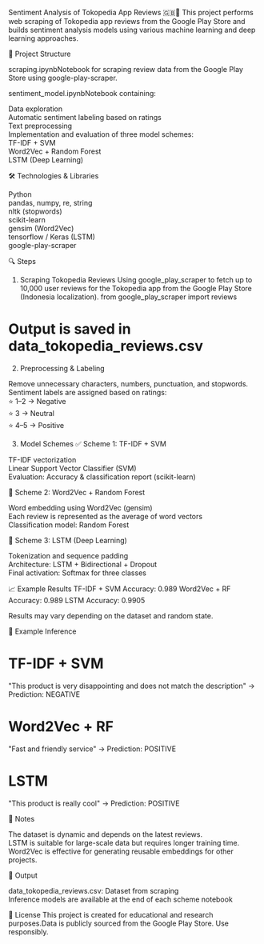 Sentiment Analysis of Tokopedia App Reviews 🇬🇧📱
This project performs web scraping of Tokopedia app reviews from the Google Play Store and builds sentiment analysis models using various machine learning and deep learning approaches.

📁 Project Structure

scraping.ipynbNotebook for scraping review data from the Google Play Store using google-play-scraper.

sentiment_model.ipynbNotebook containing:  

Data exploration  
Automatic sentiment labeling based on ratings  
Text preprocessing  
Implementation and evaluation of three model schemes:  
TF-IDF + SVM  
Word2Vec + Random Forest  
LSTM (Deep Learning)






🛠️ Technologies & Libraries

Python  
pandas, numpy, re, string  
nltk (stopwords)  
scikit-learn  
gensim (Word2Vec)  
tensorflow / Keras (LSTM)  
google-play-scraper


🔍 Steps
1. Scraping Tokopedia Reviews
Using google_play_scraper to fetch up to 10,000 user reviews for the Tokopedia app from the Google Play Store (Indonesia localization).
from google_play_scraper import reviews
# Output is saved in data_tokopedia_reviews.csv

2. Preprocessing & Labeling

Remove unnecessary characters, numbers, punctuation, and stopwords.  
Sentiment labels are assigned based on ratings:  
⭐ 1–2 → Negative  
⭐ 3 → Neutral  
⭐ 4–5 → Positive



3. Model Schemes
✅ Scheme 1: TF-IDF + SVM

TF-IDF vectorization  
Linear Support Vector Classifier (SVM)  
Evaluation: Accuracy & classification report (scikit-learn)

🌳 Scheme 2: Word2Vec + Random Forest

Word embedding using Word2Vec (gensim)  
Each review is represented as the average of word vectors  
Classification model: Random Forest

🧠 Scheme 3: LSTM (Deep Learning)

Tokenization and sequence padding  
Architecture: LSTM + Bidirectional + Dropout  
Final activation: Softmax for three classes


📈 Example Results
TF-IDF + SVM Accuracy: 0.989
Word2Vec + RF Accuracy: 0.989
LSTM Accuracy: 0.9905

Results may vary depending on the dataset and random state.

🧪 Example Inference
# TF-IDF + SVM
"This product is very disappointing and does not match the description" → Prediction: NEGATIVE

# Word2Vec + RF
"Fast and friendly service" → Prediction: POSITIVE

# LSTM
"This product is really cool" → Prediction: POSITIVE


📌 Notes

The dataset is dynamic and depends on the latest reviews.  
LSTM is suitable for large-scale data but requires longer training time.  
Word2Vec is effective for generating reusable embeddings for other projects.


📂 Output

data_tokopedia_reviews.csv: Dataset from scraping  
Inference models are available at the end of each scheme notebook


📄 License
This project is created for educational and research purposes.Data is publicly sourced from the Google Play Store. Use responsibly.
